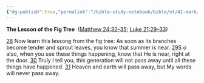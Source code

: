 ```yaml
---
{"dg-publish":true,"permalink":"/bible-study-notebook/bible/nt/41-mark/mark-13-28-31/","tags":["NT/41_Mark-13v28-31"],"created":"2025-06-02T23:40:12.163-04:00","updated":"2025-06-02T20:08:11.143-04:00"}
---
```


**The Lesson of the Fig Tree** 
([Matthew 24:32–35](https://www.google.com/url?sa=E&q=https%3A%2F%2Fbiblehub.com%2Fbsb%2Fmatthew%2F24.htm%2332); [Luke 21:29–33](https://www.google.com/url?sa=E&q=https%3A%2F%2Fbiblehub.com%2Fbsb%2Fluke%2F21.htm%2329))

[28](https://www.google.com/url?sa=E&q=https%3A%2F%2Fbiblehub.com%2Fmark%2F13-28.htm) Now learn this lesson[e](https://www.google.com/url?sa=E&q=https%3A%2F%2Fbiblehub.com%2Fbsb%2Fmark%2F%23fn) from the fig tree: As soon as its branches become tender and sprout leaves, you know that summer is near. [29](https://www.google.com/url?sa=E&q=https%3A%2F%2Fbiblehub.com%2Fmark%2F13-29.htm)S o also, when you see these things happening, know that He is near, right at the door. [30](https://www.google.com/url?sa=E&q=https%3A%2F%2Fbiblehub.com%2Fmark%2F13-30.htm) Truly I tell you, this generation will not pass away until all these things have happened. [31](https://www.google.com/url?sa=E&q=https%3A%2F%2Fbiblehub.com%2Fmark%2F13-31.htm) Heaven and earth will pass away, but My words will never pass away.
